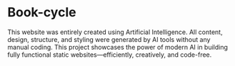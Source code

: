 # Book-cycle
This website was entirely created using Artificial Intelligence. All content, design, structure, and styling were generated by AI tools without any manual coding. This project showcases the power of modern AI in building fully functional static websites—efficiently, creatively, and code-free.

